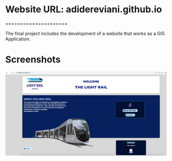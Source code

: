 # Website URL: adidereviani.github.io
=====================

The final project includes the development of a website that works as a GIS Application.

Screenshots
=====================
![paint software](lightrail.png)
